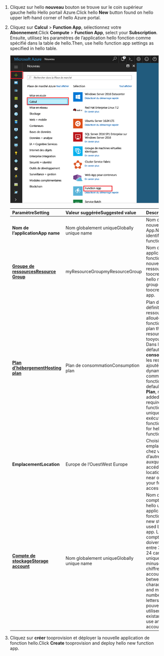 1. <span data-ttu-id="8db43-101">Cliquez sur hello **nouveau** bouton se trouve sur le coin supérieur gauche hello Hello portail Azure.</span><span class="sxs-lookup"><span data-stu-id="8db43-101">Click hello **New** button found on hello upper left-hand corner of hello Azure portal.</span></span>

1. <span data-ttu-id="8db43-102">Cliquez sur **Calcul** > **Function App**, sélectionnez votre **Abonnement**.</span><span class="sxs-lookup"><span data-stu-id="8db43-102">Click **Compute** > **Function App**, select your **Subscription**.</span></span> <span data-ttu-id="8db43-103">Ensuite, utilisez les paramètres de l’application hello fonction comme spécifié dans la table de hello.</span><span class="sxs-lookup"><span data-stu-id="8db43-103">Then, use hello function app settings as specified in hello table.</span></span>

    ![Créer l’application de la fonction Bonjour portail Azure](./media/functions-create-function-app-portal/function-app-create-flow.png)

    | <span data-ttu-id="8db43-105">Paramètre</span><span class="sxs-lookup"><span data-stu-id="8db43-105">Setting</span></span>      | <span data-ttu-id="8db43-106">Valeur suggérée</span><span class="sxs-lookup"><span data-stu-id="8db43-106">Suggested value</span></span>  | <span data-ttu-id="8db43-107">Description</span><span class="sxs-lookup"><span data-stu-id="8db43-107">Description</span></span>                                        |
    | ------------ |  ------- | -------------------------------------------------- |
    | <span data-ttu-id="8db43-108">**Nom de l’application**</span><span class="sxs-lookup"><span data-stu-id="8db43-108">**App name**</span></span> | <span data-ttu-id="8db43-109">Nom globalement unique</span><span class="sxs-lookup"><span data-stu-id="8db43-109">Globally unique name</span></span> | <span data-ttu-id="8db43-110">Nom qui identifie votre nouvelle Function App.</span><span class="sxs-lookup"><span data-stu-id="8db43-110">Name that identifies your new function app.</span></span> | 
    | <span data-ttu-id="8db43-111">**[Groupe de ressources](../articles/azure-resource-manager/resource-group-overview.md)**</span><span class="sxs-lookup"><span data-stu-id="8db43-111">**[Resource Group](../articles/azure-resource-manager/resource-group-overview.md)**</span></span> |  <span data-ttu-id="8db43-112">myResourceGroup</span><span class="sxs-lookup"><span data-stu-id="8db43-112">myResourceGroup</span></span> | <span data-ttu-id="8db43-113">Nom de votre application de la fonction pour hello nouveau groupe de ressources dans le toocreate.</span><span class="sxs-lookup"><span data-stu-id="8db43-113">Name for hello new resource group in which toocreate your function app.</span></span> | 
    | <span data-ttu-id="8db43-114">**[Plan d’hébergement](../articles/azure-functions/functions-scale.md)**</span><span class="sxs-lookup"><span data-stu-id="8db43-114">**[Hosting plan](../articles/azure-functions/functions-scale.md)**</span></span> |   <span data-ttu-id="8db43-115">Plan de consommation</span><span class="sxs-lookup"><span data-stu-id="8db43-115">Consumption plan</span></span> | <span data-ttu-id="8db43-116">Plan d’hébergement qui définit comment les ressources sont allouées tooyour fonction app.</span><span class="sxs-lookup"><span data-stu-id="8db43-116">Hosting plan that defines how resources are allocated tooyour function app.</span></span> <span data-ttu-id="8db43-117">Dans la valeur par défaut hello **consommation Plan**, les ressources sont ajoutées dynamiquement comme requis par vos fonctions.</span><span class="sxs-lookup"><span data-stu-id="8db43-117">In hello default **Consumption Plan**, resources are added dynamically as required by your functions.</span></span> <span data-ttu-id="8db43-118">Vous payez uniquement pour hello exécution de vos fonctions.</span><span class="sxs-lookup"><span data-stu-id="8db43-118">You only pay for hello time your functions run.</span></span>   |
    | <span data-ttu-id="8db43-119">**Emplacement**</span><span class="sxs-lookup"><span data-stu-id="8db43-119">**Location**</span></span> | <span data-ttu-id="8db43-120">Europe de l’Ouest</span><span class="sxs-lookup"><span data-stu-id="8db43-120">West Europe</span></span> | <span data-ttu-id="8db43-121">Choisissez un emplacement près de chez vous ou près d’autres services auxquels vos fonctions accéderont.</span><span class="sxs-lookup"><span data-stu-id="8db43-121">Choose a location near you or near other services your functions will access.</span></span> |
    | <span data-ttu-id="8db43-122">**[Compte de stockage](../articles/storage/common/storage-create-storage-account.md#create-a-storage-account)**</span><span class="sxs-lookup"><span data-stu-id="8db43-122">**[Storage account](../articles/storage/common/storage-create-storage-account.md#create-a-storage-account)**</span></span> |  <span data-ttu-id="8db43-123">Nom globalement unique</span><span class="sxs-lookup"><span data-stu-id="8db43-123">Globally unique name</span></span> |  <span data-ttu-id="8db43-124">Nom du nouveau compte de stockage hello utilisé par votre application de la fonction.</span><span class="sxs-lookup"><span data-stu-id="8db43-124">Name of hello new storage account used by your function app.</span></span> <span data-ttu-id="8db43-125">Les noms des comptes de stockage doivent comporter entre 3 et 24 caractères, uniquement des lettres minuscules et des chiffres.</span><span class="sxs-lookup"><span data-stu-id="8db43-125">Storage account names must be between 3 and 24 characters in length and may contain numbers and lowercase letters only.</span></span> <span data-ttu-id="8db43-126">Vous pouvez également utiliser un compte existant.</span><span class="sxs-lookup"><span data-stu-id="8db43-126">You can also use an existing account.</span></span> |

1. <span data-ttu-id="8db43-127">Cliquez sur **créer** tooprovision et déployer la nouvelle application de fonction hello.</span><span class="sxs-lookup"><span data-stu-id="8db43-127">Click **Create** tooprovision and deploy hello new function app.</span></span>
